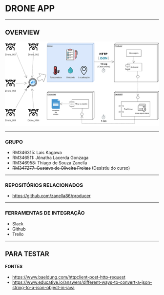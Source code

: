 # DRONE APP

---

## OVERVIEW

![Overview](/docs/images/overview.PNG)

---

### GRUPO

- RM346315: Lais Kagawa
- RM346511: Jônatha Lacerda Gonzaga
- RM346958: Thiago de Souza Zanella
- <del> RM347277: Gustavo de Oliveira Freitas</del> (Desistiu do curso)

---

### REPOSITÓRIOS RELACIONADOS

- https://github.com/zanella86/producer

---

### FERRAMENTAS DE INTEGRAÇÃO

- Slack
- Github
- Trello

---

## PARA TESTAR


#### FONTES

- https://www.baeldung.com/httpclient-post-http-request
- https://www.educative.io/answers/different-ways-to-convert-a-json-string-to-a-json-object-in-java
